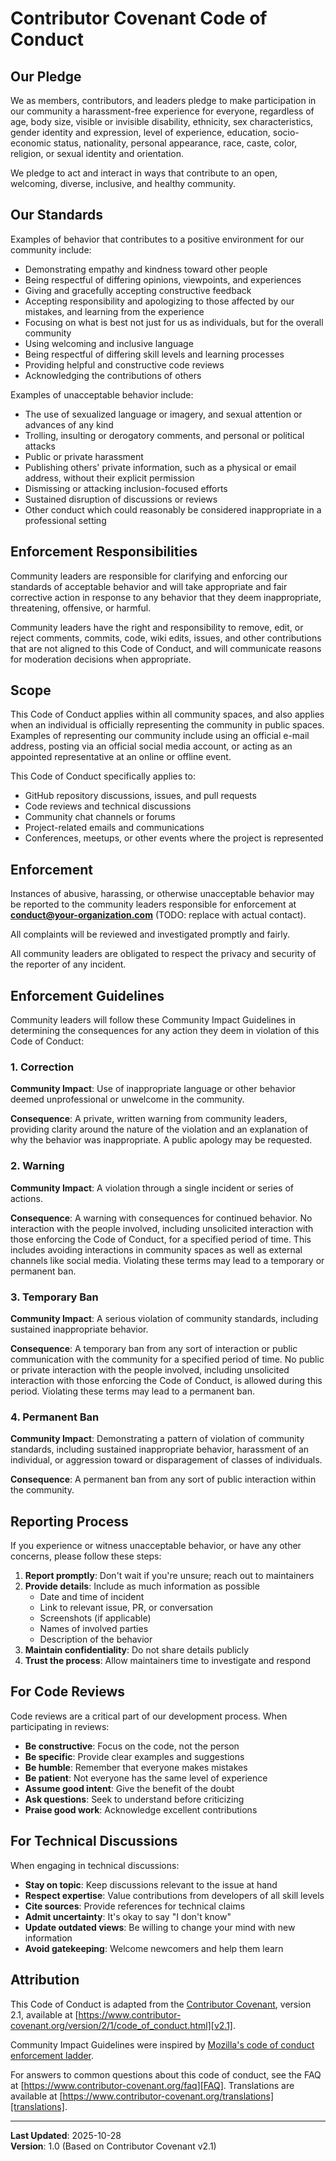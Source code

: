 # Contributor Covenant Code of Conduct

## Our Pledge

We as members, contributors, and leaders pledge to make participation in our
community a harassment-free experience for everyone, regardless of age, body
size, visible or invisible disability, ethnicity, sex characteristics, gender
identity and expression, level of experience, education, socio-economic status,
nationality, personal appearance, race, caste, color, religion, or sexual
identity and orientation.

We pledge to act and interact in ways that contribute to an open, welcoming,
diverse, inclusive, and healthy community.

## Our Standards

Examples of behavior that contributes to a positive environment for our
community include:

* Demonstrating empathy and kindness toward other people
* Being respectful of differing opinions, viewpoints, and experiences
* Giving and gracefully accepting constructive feedback
* Accepting responsibility and apologizing to those affected by our mistakes,
  and learning from the experience
* Focusing on what is best not just for us as individuals, but for the overall
  community
* Using welcoming and inclusive language
* Being respectful of differing skill levels and learning processes
* Providing helpful and constructive code reviews
* Acknowledging the contributions of others

Examples of unacceptable behavior include:

* The use of sexualized language or imagery, and sexual attention or advances of
  any kind
* Trolling, insulting or derogatory comments, and personal or political attacks
* Public or private harassment
* Publishing others' private information, such as a physical or email address,
  without their explicit permission
* Dismissing or attacking inclusion-focused efforts
* Sustained disruption of discussions or reviews
* Other conduct which could reasonably be considered inappropriate in a
  professional setting

## Enforcement Responsibilities

Community leaders are responsible for clarifying and enforcing our standards of
acceptable behavior and will take appropriate and fair corrective action in
response to any behavior that they deem inappropriate, threatening, offensive,
or harmful.

Community leaders have the right and responsibility to remove, edit, or reject
comments, commits, code, wiki edits, issues, and other contributions that are
not aligned to this Code of Conduct, and will communicate reasons for moderation
decisions when appropriate.

## Scope

This Code of Conduct applies within all community spaces, and also applies when
an individual is officially representing the community in public spaces.
Examples of representing our community include using an official e-mail address,
posting via an official social media account, or acting as an appointed
representative at an online or offline event.

This Code of Conduct specifically applies to:
* GitHub repository discussions, issues, and pull requests
* Code reviews and technical discussions
* Community chat channels or forums
* Project-related emails and communications
* Conferences, meetups, or other events where the project is represented

## Enforcement

Instances of abusive, harassing, or otherwise unacceptable behavior may be
reported to the community leaders responsible for enforcement at
**conduct@your-organization.com** (TODO: replace with actual contact).

All complaints will be reviewed and investigated promptly and fairly.

All community leaders are obligated to respect the privacy and security of the
reporter of any incident.

## Enforcement Guidelines

Community leaders will follow these Community Impact Guidelines in determining
the consequences for any action they deem in violation of this Code of Conduct:

### 1. Correction

**Community Impact**: Use of inappropriate language or other behavior deemed
unprofessional or unwelcome in the community.

**Consequence**: A private, written warning from community leaders, providing
clarity around the nature of the violation and an explanation of why the
behavior was inappropriate. A public apology may be requested.

### 2. Warning

**Community Impact**: A violation through a single incident or series of
actions.

**Consequence**: A warning with consequences for continued behavior. No
interaction with the people involved, including unsolicited interaction with
those enforcing the Code of Conduct, for a specified period of time. This
includes avoiding interactions in community spaces as well as external channels
like social media. Violating these terms may lead to a temporary or permanent
ban.

### 3. Temporary Ban

**Community Impact**: A serious violation of community standards, including
sustained inappropriate behavior.

**Consequence**: A temporary ban from any sort of interaction or public
communication with the community for a specified period of time. No public or
private interaction with the people involved, including unsolicited interaction
with those enforcing the Code of Conduct, is allowed during this period.
Violating these terms may lead to a permanent ban.

### 4. Permanent Ban

**Community Impact**: Demonstrating a pattern of violation of community
standards, including sustained inappropriate behavior, harassment of an
individual, or aggression toward or disparagement of classes of individuals.

**Consequence**: A permanent ban from any sort of public interaction within the
community.

## Reporting Process

If you experience or witness unacceptable behavior, or have any other concerns,
please follow these steps:

1. **Report promptly**: Don't wait if you're unsure; reach out to maintainers
2. **Provide details**: Include as much information as possible
   - Date and time of incident
   - Link to relevant issue, PR, or conversation
   - Screenshots (if applicable)
   - Names of involved parties
   - Description of the behavior
3. **Maintain confidentiality**: Do not share details publicly
4. **Trust the process**: Allow maintainers time to investigate and respond

## For Code Reviews

Code reviews are a critical part of our development process. When participating in reviews:

* **Be constructive**: Focus on the code, not the person
* **Be specific**: Provide clear examples and suggestions
* **Be humble**: Remember that everyone makes mistakes
* **Be patient**: Not everyone has the same level of experience
* **Assume good intent**: Give the benefit of the doubt
* **Ask questions**: Seek to understand before criticizing
* **Praise good work**: Acknowledge excellent contributions

## For Technical Discussions

When engaging in technical discussions:

* **Stay on topic**: Keep discussions relevant to the issue at hand
* **Respect expertise**: Value contributions from developers of all skill levels
* **Cite sources**: Provide references for technical claims
* **Admit uncertainty**: It's okay to say "I don't know"
* **Update outdated views**: Be willing to change your mind with new information
* **Avoid gatekeeping**: Welcome newcomers and help them learn

## Attribution

This Code of Conduct is adapted from the [Contributor Covenant][homepage],
version 2.1, available at
[https://www.contributor-covenant.org/version/2/1/code_of_conduct.html][v2.1].

Community Impact Guidelines were inspired by
[Mozilla's code of conduct enforcement ladder][Mozilla CoC].

For answers to common questions about this code of conduct, see the FAQ at
[https://www.contributor-covenant.org/faq][FAQ]. Translations are available at
[https://www.contributor-covenant.org/translations][translations].

[homepage]: https://www.contributor-covenant.org
[v2.1]: https://www.contributor-covenant.org/version/2/1/code_of_conduct.html
[Mozilla CoC]: https://github.com/mozilla/diversity
[FAQ]: https://www.contributor-covenant.org/faq
[translations]: https://www.contributor-covenant.org/translations

---

**Last Updated**: 2025-10-28  
**Version**: 1.0 (Based on Contributor Covenant v2.1)
